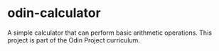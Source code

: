 # odin-calculator

A simple calculator that can perform basic arithmetic operations. This project is part of the Odin Project curriculum.
